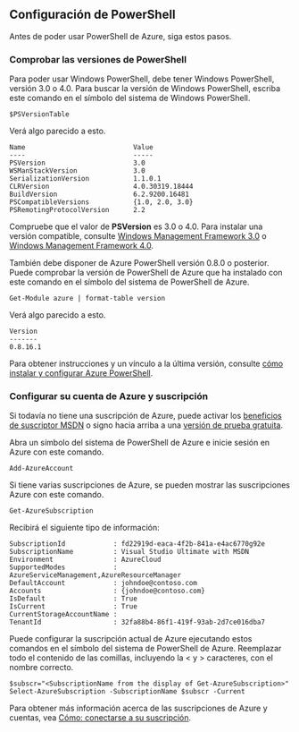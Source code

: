 <properties services="virtual-machines" title="Setting up PowerShell" authors="JoeDavies-MSFT" solutions="" manager="timlt" editor="tysonn" />

<tags
   ms.service="virtual-machines"
   ms.devlang="na"
   ms.topic="article"
   ms.tgt_pltfrm=""
   ms.workload="infrastructure"
   ms.date="05/12/2015"
   ms.author="rasquill" />

## <a name="setting-up-powershell"></a>Configuración de PowerShell

Antes de poder usar PowerShell de Azure, siga estos pasos.

### <a name="verify-powershell-versions"></a>Comprobar las versiones de PowerShell

Para poder usar Windows PowerShell, debe tener Windows PowerShell, versión 3.0 o 4.0. Para buscar la versión de Windows PowerShell, escriba este comando en el símbolo del sistema de Windows PowerShell.

    $PSVersionTable

Verá algo parecido a esto.

    Name                           Value
    ----                           -----
    PSVersion                      3.0
    WSManStackVersion              3.0
    SerializationVersion           1.1.0.1
    CLRVersion                     4.0.30319.18444
    BuildVersion                   6.2.9200.16481
    PSCompatibleVersions           {1.0, 2.0, 3.0}
    PSRemotingProtocolVersion      2.2

Compruebe que el valor de **PSVersion** es 3.0 o 4.0. Para instalar una versión compatible, consulte [Windows Management Framework 3.0](http://www.microsoft.com/download/details.aspx?id=34595) o [Windows Management Framework 4.0](http://www.microsoft.com/download/details.aspx?id=40855).

También debe disponer de Azure PowerShell versión 0.8.0 o posterior. Puede comprobar la versión de PowerShell de Azure que ha instalado con este comando en el símbolo del sistema de PowerShell de Azure.

    Get-Module azure | format-table version

Verá algo parecido a esto.

    Version
    -------
    0.8.16.1

Para obtener instrucciones y un vínculo a la última versión, consulte [cómo instalar y configurar Azure PowerShell](powershell-install-configure.md).


### <a name="set-your-azure-account-and-subscription"></a>Configurar su cuenta de Azure y suscripción

Si todavía no tiene una suscripción de Azure, puede activar los [beneficios de suscriptor MSDN](https://azure.microsoft.com/pricing/member-offers/msdn-benefits-details/) o signo hacia arriba a una [versión de prueba gratuita](https://azure.microsoft.com/pricing/free-trial/).

Abra un símbolo del sistema de PowerShell de Azure e inicie sesión en Azure con este comando.

    Add-AzureAccount

Si tiene varias suscripciones de Azure, se pueden mostrar las suscripciones Azure con este comando.

    Get-AzureSubscription

Recibirá el siguiente tipo de información:

    SubscriptionId            : fd22919d-eaca-4f2b-841a-e4ac6770g92e
    SubscriptionName          : Visual Studio Ultimate with MSDN
    Environment               : AzureCloud
    SupportedModes            : AzureServiceManagement,AzureResourceManager
    DefaultAccount            : johndoe@contoso.com
    Accounts                  : {johndoe@contoso.com}
    IsDefault                 : True
    IsCurrent                 : True
    CurrentStorageAccountName : 
    TenantId                  : 32fa88b4-86f1-419f-93ab-2d7ce016dba7

Puede configurar la suscripción actual de Azure ejecutando estos comandos en el símbolo del sistema de PowerShell de Azure. Reemplazar todo el contenido de las comillas, incluyendo la < y > caracteres, con el nombre correcto.

    $subscr="<SubscriptionName from the display of Get-AzureSubscription>"
    Select-AzureSubscription -SubscriptionName $subscr -Current 

Para obtener más información acerca de las suscripciones de Azure y cuentas, vea [Cómo: conectarse a su suscripción](powershell-install-configure.md#Connect).

